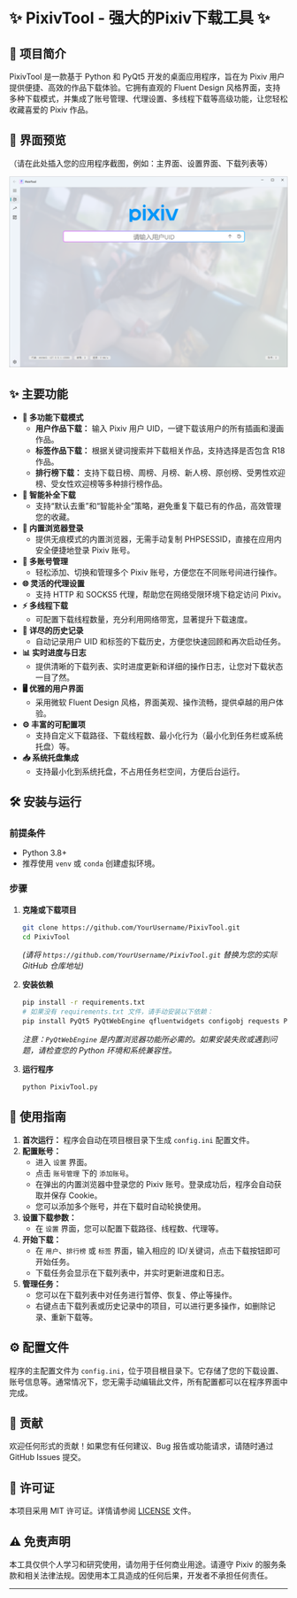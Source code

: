 # ✨ PixivTool - 强大的Pixiv下载工具 ✨


## 🚀 项目简介

PixivTool 是一款基于 Python 和 PyQt5 开发的桌面应用程序，旨在为 Pixiv 用户提供便捷、高效的作品下载体验。它拥有直观的 Fluent Design 风格界面，支持多种下载模式，并集成了账号管理、代理设置、多线程下载等高级功能，让您轻松收藏喜爱的 Pixiv 作品。

## 📸 界面预览

（请在此处插入您的应用程序截图，例如：主界面、设置界面、下载列表等）

![主界面截图](https://github.com/s282730788/PixivTool/blob/main/pic/1.png)

## ✨ 主要功能

*   **🎨 多功能下载模式**
    *   **用户作品下载：** 输入 Pixiv 用户 UID，一键下载该用户的所有插画和漫画作品。
    *   **标签作品下载：** 根据关键词搜索并下载相关作品，支持选择是否包含 R18 作品。
    *   **排行榜下载：** 支持下载日榜、周榜、月榜、新人榜、原创榜、受男性欢迎榜、受女性欢迎榜等多种排行榜作品。
*   **🔄 智能补全下载**
    *   支持“默认去重”和“智能补全”策略，避免重复下载已有的作品，高效管理您的收藏。
*   **🔐 内置浏览器登录**
    *   提供无痕模式的内置浏览器，无需手动复制 PHPSESSID，直接在应用内安全便捷地登录 Pixiv 账号。
*   **👥 多账号管理**
    *   轻松添加、切换和管理多个 Pixiv 账号，方便您在不同账号间进行操作。
*   **🌐 灵活的代理设置**
    *   支持 HTTP 和 SOCKS5 代理，帮助您在网络受限环境下稳定访问 Pixiv。
*   **⚡ 多线程下载**
    *   可配置下载线程数量，充分利用网络带宽，显著提升下载速度。
*   **📜 详尽的历史记录**
    *   自动记录用户 UID 和标签的下载历史，方便您快速回顾和再次启动任务。
*   **📊 实时进度与日志**
    *   提供清晰的下载列表、实时进度更新和详细的操作日志，让您对下载状态一目了然。
*   **🖥️ 优雅的用户界面**
    *   采用微软 Fluent Design 风格，界面美观、操作流畅，提供卓越的用户体验。
*   **⚙️ 丰富的可配置项**
    *   支持自定义下载路径、下载线程数、最小化行为（最小化到任务栏或系统托盘）等。
*   **📥 系统托盘集成**
    *   支持最小化到系统托盘，不占用任务栏空间，方便后台运行。

## 🛠️ 安装与运行

### 前提条件

*   Python 3.8+
*   推荐使用 `venv` 或 `conda` 创建虚拟环境。

### 步骤

1.  **克隆或下载项目**

    ```bash
    git clone https://github.com/YourUsername/PixivTool.git
    cd PixivTool
    ```
    *(请将 `https://github.com/YourUsername/PixivTool.git` 替换为您的实际 GitHub 仓库地址)*

2.  **安装依赖**

    ```bash
    pip install -r requirements.txt
    # 如果没有 requirements.txt 文件，请手动安装以下依赖：
    pip install PyQt5 PyQtWebEngine qfluentwidgets configobj requests Pillow
    ```
    *注意：`PyQtWebEngine` 是内置浏览器功能所必需的。如果安装失败或遇到问题，请检查您的 Python 环境和系统兼容性。*

3.  **运行程序**

    ```bash
    python PixivTool.py
    ```

## 🚀 使用指南

1.  **首次运行：** 程序会自动在项目根目录下生成 `config.ini` 配置文件。
2.  **配置账号：**
    *   进入 `设置` 界面。
    *   点击 `账号管理` 下的 `添加账号`。
    *   在弹出的内置浏览器中登录您的 Pixiv 账号。登录成功后，程序会自动获取并保存 Cookie。
    *   您可以添加多个账号，并在下载时自动轮换使用。
3.  **设置下载参数：**
    *   在 `设置` 界面，您可以配置下载路径、线程数、代理等。
4.  **开始下载：**
    *   在 `用户`、`排行榜` 或 `标签` 界面，输入相应的 ID/关键词，点击下载按钮即可开始任务。
    *   下载任务会显示在下载列表中，并实时更新进度和日志。
5.  **管理任务：**
    *   您可以在下载列表中对任务进行暂停、恢复、停止等操作。
    *   右键点击下载列表或历史记录中的项目，可以进行更多操作，如删除记录、重新下载等。

## ⚙️ 配置文件

程序的主配置文件为 `config.ini`，位于项目根目录下。它存储了您的下载设置、账号信息等。通常情况下，您无需手动编辑此文件，所有配置都可以在程序界面中完成。

## 🤝 贡献

欢迎任何形式的贡献！如果您有任何建议、Bug 报告或功能请求，请随时通过 GitHub Issues 提交。

## 📄 许可证

本项目采用 MIT 许可证。详情请参阅 [LICENSE](LICENSE) 文件。

## ⚠️ 免责声明

本工具仅供个人学习和研究使用，请勿用于任何商业用途。请遵守 Pixiv 的服务条款和相关法律法规。因使用本工具造成的任何后果，开发者不承担任何责任。

---
